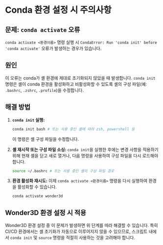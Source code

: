 # Conda 환경 설정 시 주의사항

## 문제: `conda activate` 오류
`conda activate <환경이름>` 명령 실행 시 `CondaError: Run 'conda init' before 'conda activate'` 오류가 발생하는 경우가 있습니다.

## 원인
이 오류는 conda가 셸 환경에 제대로 초기화되지 않았을 때 발생합니다. `conda init` 명령은 셸이 conda 환경을 활성화하고 비활성화할 수 있도록 셸의 구성 파일(예: `.bashrc`, `.zshrc`, `.profile`)을 수정합니다.

## 해결 방법
1. **`conda init` 실행:**
   ```bash
   conda init bash # 또는 사용 중인 셸에 따라 zsh, powershell 등
   ```
   이 명령은 셸 구성 파일을 수정합니다.

2. **셸 재시작 또는 구성 파일 소싱:**
   `conda init`을 실행한 후에는 변경 사항을 적용하기 위해 현재 셸을 닫고 새로 열거나, 다음 명령을 사용하여 구성 파일을 다시 로드해야 합니다.
   ```bash
   source ~/.bashrc # 또는 사용 중인 셸의 구성 파일 경로
   ```

3. **환경 활성화 재시도:**
   이제 `conda activate <환경이름>` 명령을 다시 실행하여 환경을 활성화할 수 있습니다.
   ```bash
   conda activate wonder3d
   ```

## Wonder3D 환경 설정 시 적용
Wonder3D 환경 설정 중 이 문제가 발생하면 위 단계를 따라 해결할 수 있습니다. 특히 CI/CD 환경에서는 셸 초기화가 자동으로 이루어지지 않을 수 있으므로, 스크립트 내에서 `conda init` 및 `source` 명령을 적절히 사용하는 것을 고려해야 합니다.
